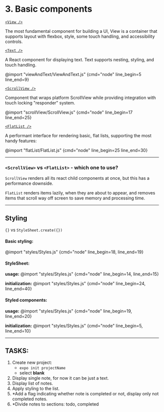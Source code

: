# 3. Basic components

[`<View />`](https://reactnative.dev/docs/view)

The most fundamental component for building a UI, View is a container that supports layout with flexbox, style, some touch handling, and accessibility controls.


[`<Text />`](https://reactnative.dev/docs/text)

A React component for displaying text.
Text supports nesting, styling, and touch handling.

@import "viewAndText/ViewAndText.js"  {cmd="node" line_begin=5 line_end=9}


[`<ScrollView />`](https://reactnative.dev/docs/scrollview)

Component that wraps platform ScrollView while providing integration with touch locking "responder" system.

@import "scrollView/ScrollView.js"  {cmd="node" line_begin=17 line_end=25}


[`<FlatList />`](https://reactnative.dev/docs/flatlist) 

A performant interface for rendering basic, flat lists, supporting the most handy features:

@import "flatList/FlatList.js"  {cmd="node" line_begin=25 line_end=30}


---
### `<ScrollView>` vs `<FlatList>` - which one to use?

`ScrollView` renders all its react child components at once, but this has a performance downside. 


`FlatList` renders items lazily, when they are about to appear, and removes items that scroll way off screen to save memory and processing time.

---
## Styling
`{}` vs `StyleSheet.create({})`

#### Basic styling:

@import "styles/Styles.js" {cmd="node" line_begin=18, line_end=19}


#### StyleSheet:

**usage:**
@import "styles/Styles.js" {cmd="node" line_begin=14, line_end=15}

**initialization:**
@import "styles/Styles.js" {cmd="node" line_begin=24, line_end=40}

#### Styled components:
**usage:**
@import "styles/Styles.js" {cmd="node" line_begin=19, line_end=20}

**initialization:**
@import "styles/Styles.js" {cmd="node" line_begin=5, line_end=10}

---
## TASKS:

1. Create new project:
    * `expo init projectName`
    * select **blank**
2. Display single note, for now it can be just a text.
3. Display list of notes.
4. Apply styling to the list.
5. *Add a flag indicating whether note is completed or not, display only not completed notes.
6. *Divide notes to sections: todo, completed
